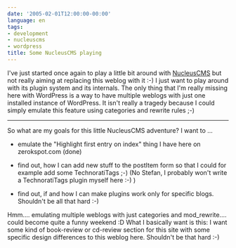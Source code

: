 ```yaml
---
date: '2005-02-01T12:00:00-00:00'
language: en
tags:
- development
- nucleuscms
- wordpress
title: Some NucleusCMS playing
---
```



I've just started once again to play a little bit around with <a href="http://www.nucleuscms.org">NucleusCMS</a> but not really aiming at replacing this weblog with it :-) I just want to play around with its plugin system and its internals. The only thing that I'm really missing here with WordPress is a way to have multiple weblogs with just one installed instance of WordPress. It isn't really a tragedy because I could simply emulate this feature using categories and rewrite rules ;-)

-------------------------------



So what are my goals for this little NucleusCMS adventure? I want to ...



* emulate the "Highlight first entry on index" thing I have here on zerokspot.com (done)

* find out, how I can add new stuff to the postItem form so that I could for example add some TechnoratiTags ;-) (No Stefan, I probably won't write a TechnoratiTags plugin myself here :-) )

* find out, if and how I can make plugins work only for specific blogs. Shouldn't be all that hard :-)



Hmm.... emulating multiple weblogs with just categories and mod_rewrite.... could become quite a funny weekend :D What I basically want is this: I want some kind of book-review or cd-review section for this site with some specific design differences to this weblog here. Shouldn't be that hard :-)
